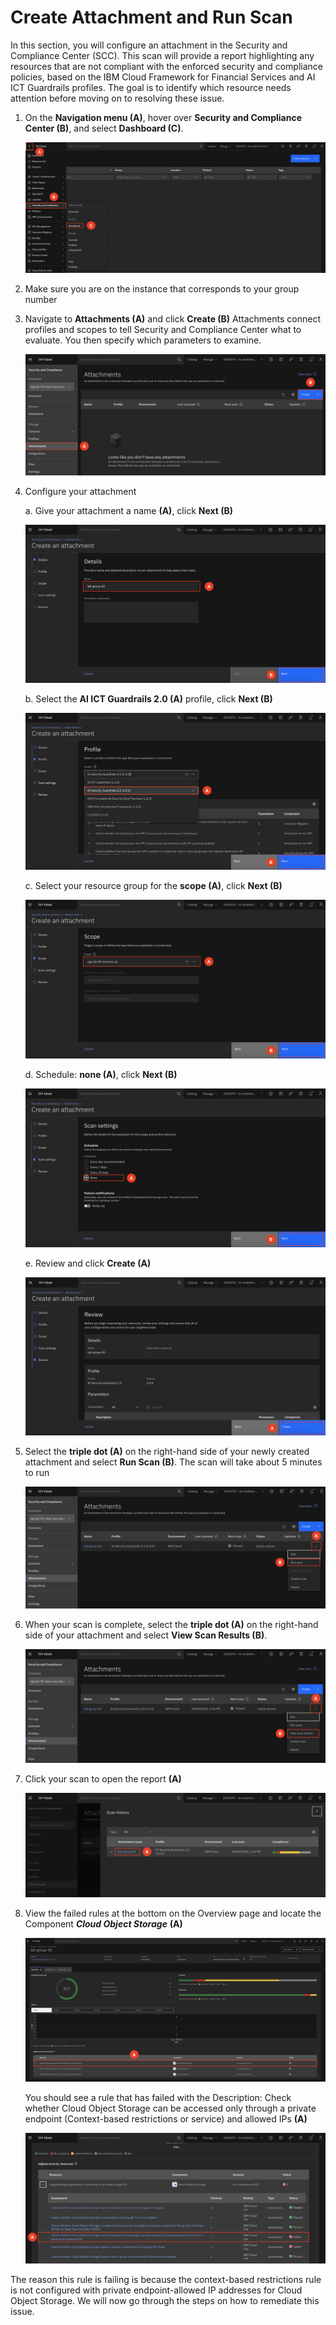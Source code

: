# Create Attachment and Run Scan

In this section, you will configure an attachment in the Security and Compliance Center (SCC). This scan will provide a report highlighting any resources that are not compliant with the enforced security and compliance policies, based on the IBM Cloud Framework for Financial Services and AI ICT Guardrails profiles. The goal is to identify which resource needs attention before moving on to resolving these issue.

1. On the **Navigation menu (A)**, hover over **Security and Compliance Center (B)**, and select **Dashboard (C)**.

    ![alt text](../images/2.2.1.png)

2. Make sure you are on the instance that corresponds to your group number

3. Navigate to **Attachments (A)** and click **Create (B)**
    Attachments connect profiles and scopes to tell Security and Compliance Center what to evaluate. You then specify which parameters to examine. 

    ![alt text](../images/2.2.3.png)

4. Configure your attachment <br>

    a. Give your attachment a name **(A)**, click **Next (B)**

    ![alt text](../images/2.2.4.a.png)

    b. Select the **AI ICT Guardrails 2.0 (A)** profile, click **Next (B)**

    ![alt text](../images/2.2.4.b.png)

    c. Select your resource group for the **scope (A)**, click **Next (B)**

    ![alt text](../images/2.2.4-c.png)

    d. Schedule: **none (A)**, click **Next (B)**

    ![alt text](../images/2.2.4.d.png)

    e. Review and click **Create (A)**

    ![alt text](../images/2.2.4.e.png)

5. Select the **triple dot (A)** on the right-hand side of your newly created attachment and select **Run Scan (B)**. The scan will take about 5 minutes to run
    
    ![alt text](../images/2.2.5.png)

6. When your scan is complete, select the **triple dot (A)** on the right-hand side of your attachment and select **View Scan Results (B)**.

    ![alt text](../images/2.2.6.png)

7. Click your scan to open the report **(A)**

    ![alt text](../images/2.2.7.png)

8. View the failed rules at the bottom on the Overview page and locate the Component ***Cloud Object Storage*** **(A)** <br>

    ![alt text](../images/2.2.8.png)

    You should see a rule that has failed with the Description: Check whether Cloud Object Storage can be accessed only through a private endpoint (Context-based restrictions or service) and allowed IPs **(A)**

    ![alt text](../images/2.2.8.a.png)


The reason this rule is failing is because the context-based restrictions rule is not configured with private endpoint-allowed IP addresses for Cloud Object Storage. We will now go through the steps on how to remediate this issue. 
